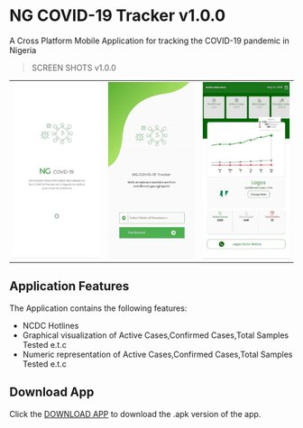 # NG COVID-19 Tracker v1.0.0

A Cross Platform Mobile Application for tracking the COVID-19 pandemic in Nigeria

>SCREEN SHOTS v1.0.0

<div style="text-align: center"><table><tr>
  <td style="text-align: center">
  <img src="./screenshots/splash.jpg" width="200"/>
</td>
  <td style="text-align: center">
  <img src="./screenshots/setup.jpg" width="200"/>
</td>
<td style="text-align: center">
<img src="./screenshots/visuals.jpg" width="200"/>
</td>
 
</tr></table></div>



## Application Features

The Application contains the following features:

- NCDC Hotlines 
- Graphical visualization of Active Cases,Confirmed Cases,Total Samples Tested e.t.c
- Numeric representation of Active Cases,Confirmed Cases,Total Samples Tested e.t.c

## Download App

Click the [DOWNLOAD APP](https://bit.ly/3fuSeKB) to download the .apk version of the app.




